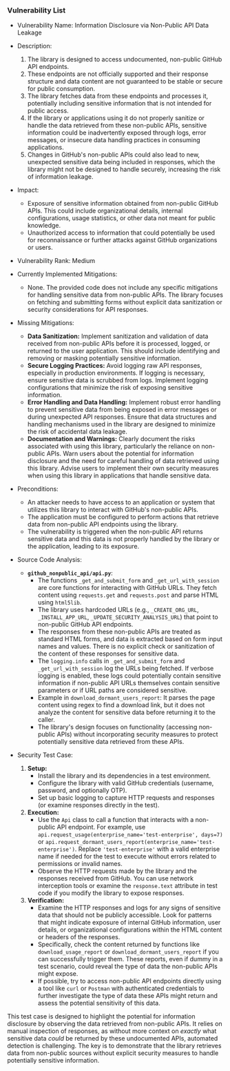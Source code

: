 ### Vulnerability List

* Vulnerability Name: Information Disclosure via Non-Public API Data Leakage
* Description:
    1. The library is designed to access undocumented, non-public GitHub API endpoints.
    2. These endpoints are not officially supported and their response structure and data content are not guaranteed to be stable or secure for public consumption.
    3. The library fetches data from these endpoints and processes it, potentially including sensitive information that is not intended for public access.
    4. If the library or applications using it do not properly sanitize or handle the data retrieved from these non-public APIs, sensitive information could be inadvertently exposed through logs, error messages, or insecure data handling practices in consuming applications.
    5. Changes in GitHub's non-public APIs could also lead to new, unexpected sensitive data being included in responses, which the library might not be designed to handle securely, increasing the risk of information leakage.
* Impact:
    * Exposure of sensitive information obtained from non-public GitHub APIs. This could include organizational details, internal configurations, usage statistics, or other data not meant for public knowledge.
    * Unauthorized access to information that could potentially be used for reconnaissance or further attacks against GitHub organizations or users.
* Vulnerability Rank: Medium
* Currently Implemented Mitigations:
    * None. The provided code does not include any specific mitigations for handling sensitive data from non-public APIs. The library focuses on fetching and submitting forms without explicit data sanitization or security considerations for API responses.
* Missing Mitigations:
    * **Data Sanitization:** Implement sanitization and validation of data received from non-public APIs before it is processed, logged, or returned to the user application. This should include identifying and removing or masking potentially sensitive information.
    * **Secure Logging Practices:** Avoid logging raw API responses, especially in production environments. If logging is necessary, ensure sensitive data is scrubbed from logs. Implement logging configurations that minimize the risk of exposing sensitive information.
    * **Error Handling and Data Handling:** Implement robust error handling to prevent sensitive data from being exposed in error messages or during unexpected API responses. Ensure that data structures and handling mechanisms used in the library are designed to minimize the risk of accidental data leakage.
    * **Documentation and Warnings:** Clearly document the risks associated with using this library, particularly the reliance on non-public APIs. Warn users about the potential for information disclosure and the need for careful handling of data retrieved using this library. Advise users to implement their own security measures when using this library in applications that handle sensitive data.
* Preconditions:
    * An attacker needs to have access to an application or system that utilizes this library to interact with GitHub's non-public APIs.
    * The application must be configured to perform actions that retrieve data from non-public API endpoints using the library.
    * The vulnerability is triggered when the non-public API returns sensitive data and this data is not properly handled by the library or the application, leading to its exposure.
* Source Code Analysis:
    * **`github_nonpublic_api/api.py`**:
        * The functions `_get_and_submit_form` and `_get_url_with_session` are core functions for interacting with GitHub URLs. They fetch content using `requests.get` and `requests.post` and parse HTML using `html5lib`.
        * The library uses hardcoded URLs (e.g., `_CREATE_ORG_URL`, `_INSTALL_APP_URL`, `_UPDATE_SECURITY_ANALYSIS_URL`) that point to non-public GitHub API endpoints.
        * The responses from these non-public APIs are treated as standard HTML forms, and data is extracted based on form input names and values. There is no explicit check or sanitization of the content of these responses for sensitive data.
        * The `logging.info` calls in `_get_and_submit_form` and `_get_url_with_session` log the URLs being fetched. If verbose logging is enabled, these logs could potentially contain sensitive information if non-public API URLs themselves contain sensitive parameters or if URL paths are considered sensitive.
        * Example in `download_dormant_users_report`: It parses the page content using regex to find a download link, but it does not analyze the content for sensitive data before returning it to the caller.
        * The library's design focuses on functionality (accessing non-public APIs) without incorporating security measures to protect potentially sensitive data retrieved from these APIs.

* Security Test Case:
    1. **Setup:**
        * Install the library and its dependencies in a test environment.
        * Configure the library with valid GitHub credentials (username, password, and optionally OTP).
        * Set up basic logging to capture HTTP requests and responses (or examine responses directly in the test).
    2. **Execution:**
        * Use the `Api` class to call a function that interacts with a non-public API endpoint. For example, use `api.request_usage(enterprise_name='test-enterprise', days=7)` or `api.request_dormant_users_report(enterprise_name='test-enterprise')`. Replace `'test-enterprise'` with a valid enterprise name if needed for the test to execute without errors related to permissions or invalid names.
        * Observe the HTTP requests made by the library and the responses received from GitHub. You can use network interception tools or examine the `response.text` attribute in test code if you modify the library to expose responses.
    3. **Verification:**
        * Examine the HTTP responses and logs for any signs of sensitive data that should not be publicly accessible. Look for patterns that might indicate exposure of internal GitHub information, user details, or organizational configurations within the HTML content or headers of the responses.
        * Specifically, check the content returned by functions like `download_usage_report` or `download_dormant_users_report` if you can successfully trigger them. These reports, even if dummy in a test scenario, could reveal the type of data the non-public APIs might expose.
        * If possible, try to access non-public API endpoints directly using a tool like `curl` or `Postman` with authenticated credentials to further investigate the type of data these APIs might return and assess the potential sensitivity of this data.

This test case is designed to highlight the potential for information disclosure by observing the data retrieved from non-public APIs. It relies on manual inspection of responses, as without more context on *exactly* what sensitive data *could* be returned by these undocumented APIs, automated detection is challenging. The key is to demonstrate that the library retrieves data from non-public sources without explicit security measures to handle potentially sensitive information.